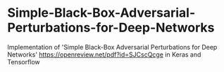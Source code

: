 # Simple-Black-Box-Adversarial-Perturbations-for-Deep-Networks
Implementation of 'Simple Black-Box Adversarial Perturbations for Deep Networks' https://openreview.net/pdf?id=SJCscQcge in Keras and Tensorflow
